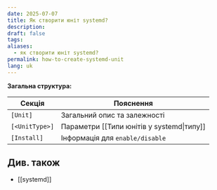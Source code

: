 ```yaml
---
date: 2025-07-07
title: Як створити юніт systemd?
description: 
draft: false
tags: 
aliases:
  - як створити юніт systemd?
permalink: how-to-create-systemd-unit
lang: uk
---
```


**Загальна структура:**

| Секція         | Пояснення                                 |
| -------------- | ----------------------------------------- |
| `[Unit]`       | Загальний опис та залежності              |
| `[<UnitType>]` | Параметри [[Типи юнітів у systemd\|типу]] |
| `[Install]`    | Інформація для `enable/disable`           |
 
## Див. також

- [[systemd]]